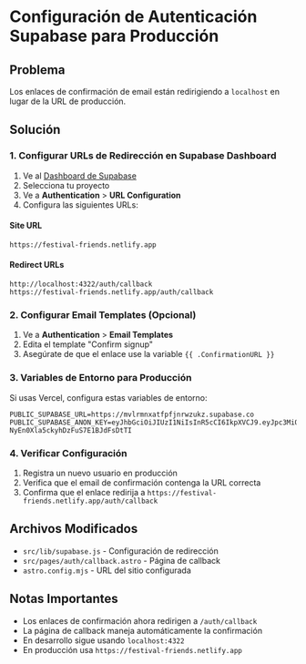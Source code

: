 # Configuración de Autenticación Supabase para Producción

## Problema
Los enlaces de confirmación de email están redirigiendo a `localhost` en lugar de la URL de producción.

## Solución

### 1. Configurar URLs de Redirección en Supabase Dashboard

1. Ve al [Dashboard de Supabase](https://supabase.com/dashboard)
2. Selecciona tu proyecto
3. Ve a **Authentication** > **URL Configuration**
4. Configura las siguientes URLs:

#### Site URL
```
https://festival-friends.netlify.app
```

#### Redirect URLs
```
http://localhost:4322/auth/callback
https://festival-friends.netlify.app/auth/callback
```

### 2. Configurar Email Templates (Opcional)

1. Ve a **Authentication** > **Email Templates**
2. Edita el template "Confirm signup"
3. Asegúrate de que el enlace use la variable `{{ .ConfirmationURL }}`

### 3. Variables de Entorno para Producción

Si usas Vercel, configura estas variables de entorno:

```env
PUBLIC_SUPABASE_URL=https://mvlrmnxatfpfjnrwzukz.supabase.co
PUBLIC_SUPABASE_ANON_KEY=eyJhbGciOiJIUzI1NiIsInR5cCI6IkpXVCJ9.eyJpc3MiOiJzdXBhYmFzZSIsInJlZiI6Im12bHJtbnhhdGZwZmpucnd6dWt6Iiwicm9sZSI6ImFub24iLCJpYXQiOjE3NTQzMzU0NjAsImV4cCI6MjA2OTkxMTQ2MH0.MEs9gh4YMEZq-NyEn0Xla5ckyhDzFuS7E1BJdFsDtTI
```

### 4. Verificar Configuración

1. Registra un nuevo usuario en producción
2. Verifica que el email de confirmación contenga la URL correcta
3. Confirma que el enlace redirija a `https://festival-friends.netlify.app/auth/callback`

## Archivos Modificados

- `src/lib/supabase.js` - Configuración de redirección
- `src/pages/auth/callback.astro` - Página de callback
- `astro.config.mjs` - URL del sitio configurada

## Notas Importantes

- Los enlaces de confirmación ahora redirigen a `/auth/callback`
- La página de callback maneja automáticamente la confirmación
- En desarrollo sigue usando `localhost:4322`
- En producción usa `https://festival-friends.netlify.app` 